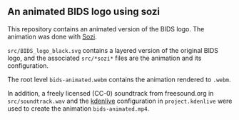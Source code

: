 ## An animated BIDS logo using sozi

This repository contains an animated version of the BIDS logo.
The animation was done with [Sozi](https://sozi.baierouge.fr/).

`src/BIDS_logo_black.svg` contains a layered version of the original BIDS logo,
and the associated `src/*sozi*` files are the animation and its configuration.

The root level `bids-animated.webm` contains the animation rendered to `.webm`.

In addition, a freely licensed (CC-0) soundtrack from freesound.org in 
`src/soundtrack.wav` and the [kdenlive](https://kdenlive.org/de/)
configuration in `project.kdenlive` were used to create the animation 
`bids-animated.mp4`.